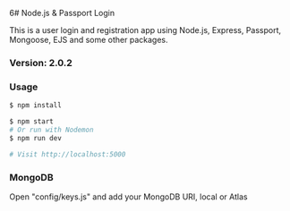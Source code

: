 6# Node.js & Passport Login

This is a user login and registration app using Node.js, Express, Passport, Mongoose, EJS and some other packages.

### Version: 2.0.2

### Usage

```sh
$ npm install
```

```sh
$ npm start
# Or run with Nodemon
$ npm run dev

# Visit http://localhost:5000
```

### MongoDB

Open "config/keys.js" and add your MongoDB URI, local or Atlas
